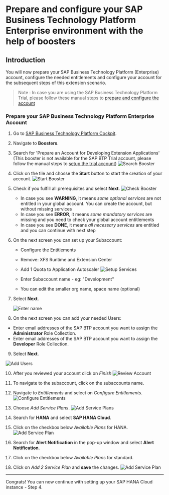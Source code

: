 # Prepare and configure your SAP Business Technology Platform Enterprise environment with the help of boosters

## Introduction

You will now prepare your SAP Business Technology Platform (Enterprise) account, configure the needed entitlements and configure your account for the subsequent steps of this extension scenario.

> Note : In case you are using the SAP Business Technology Platform Trial, please follow these manual steps to [prepare and configure the account](../03-PrepareBTPTrial/README.md)

### Prepare your SAP Business Technology Platform Enterprise Account

1. Go to [SAP Business Technology Platform Cockpit](https://cockpit.eu10.hana.ondemand.com). 
2. Navigate to **Boosters**.
3. Search for 'Prepare an Account for Developing Extension Applications' (This booster is not available for the SAP BTP Trial account, please follow the manual steps to [setup the trial account](../03-PrepareBTPTrial/README.md))
   ![Search Booster](./images/booster1.png)

4. Click on the tile and chosse the **Start** button to start the creation of your account.
   ![Start Booster](./images/booster2.png)

5. Check if you fulfill all prerequisites and select **Next**.
   ![Check Booster](./images/booster3.png)

   - In case you see **WARNING**, it means _some optional services_ are not entitled in your global account. You can create the account, but without missing services
   - In case you see **ERROR**, it means _some mandatory services_ are missing and you need to check your global account entitlements 
   - In case you see **DONE**, it means _all necessary services_ are entitled and you can continue with next step
   
6. On the next screen you can set up your Subaccount: 
    - Configure the Entitlements
    - Remove: XFS Runtime and Extension Center
    - Add 1 Quota to Application Autoscaler
   ![Setup Services](./images/booster5.png)

    - Enter Subaccount name - eg: "Development"
    - You can edit the smaller org name, space name (optional)
    
7. Select **Next**.

   ![Enter name](./images/booster4.png)

8. On the next screen you can add your needed Users:
 - Enter email addresses of the SAP BTP account you want to assign the **Administrator** Role Collection.
 - Enter email addresses of the SAP BTP account you want to assign the **Developer** Role Collection.
 
9. Select **Next**.

 ![Add Users](./images/booster10.png)

10. After you reviewed your account click on *Finish* 
   ![Review Account](./images/booster6.png)

11. To navigate to the subaccount, click on the subaccounts name. 

12. Navigate to *Entitlements* and select on *Configure Entitlements*.
   ![Configure Entitlements](./images/booster7.png)

13. Choose *Add Service Plans*.
   ![Add Service Plans](./images/booster8.png)

14. Search for **HANA** and select **SAP HANA Cloud**.

15. Click on the checkbox below *Available Plans* for HANA.
   ![Add Service Plan](./images/booster9.png)

16. Search for **Alert Notification** in the pop-up window and select **Alert Notification**.

17. Click on the checkbox below *Available Plans* for standard.

18. Click on *Add 2 Service Plan* and **save** the changes.
   ![Add Service Plan](./images/booster11.png)

--- 

Congrats! You can now continue with setting up your SAP HANA Cloud instance - Step 4.
